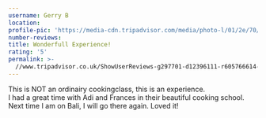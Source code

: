 ```yaml
---
username: Gerry B
location:
profile-pic: 'https://media-cdn.tripadvisor.com/media/photo-l/01/2e/70/6d/avatar050.jpg'
number-reviews:
title: Wonderfull Experience!
rating: '5'
permalink: >-
  //www.tripadvisor.co.uk/ShowUserReviews-g297701-d12396111-r605766614-Tresna_Bali_Cooking_School-Ubud_Gianyar_Bali.html
---
```


This is NOT an ordinairy cookingclass, this is an experience.<br>I had a great time with Adi and Frances in their beautiful cooking school. Next time I am on Bali, I will go there again. Loved it!